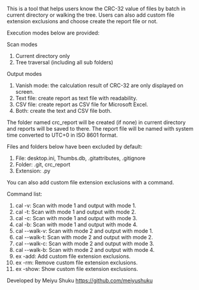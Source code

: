 This is a tool that helps users know the CRC-32 value of  files by batch in current directory or walking the tree. Users can also add custom file extension exclusions and choose create the report file or not.

Execution modes below are provided:

Scan modes

1. Current directory only
2. Tree traversal (including all sub folders)

Output modes

1. Vanish mode: the calculation result of CRC-32 are only displayed on screen.
2. Text file: create report as text file with readability.
3. CSV file: create report as CSV file for Microsoft Excel.
4. Both: create the text and CSV file both.

The folder named crc_report will be created (if none) in current directory and reports will be saved to there. The report file will be named with system time converted to UTC+0 in ISO 8601 format.

Files and folders below have been excluded by default:

1. File: desktop.ini, Thumbs.db, .gitattributes, .gitignore
2. Folder: .git, crc_report
3. Extension: .py

You can also add custom file extension exclusions with a command.

Command list:

1. cal -v: Scan with mode 1 and output with mode 1.
2. cal -t: Scan with mode 1 and output with mode 2.
3. cal -c: Scan with mode 1 and output with mode 3.
4. cal -b: Scan with mode 1 and output with mode 4.
5. cal --walk-v: Scan with mode 2 and output with mode 1.
6. cal --walk-t: Scan with mode 2 and output with mode 2.
7. cal --walk-c: Scan with mode 2 and output with mode 3.
8. cal --walk-b: Scan with mode 2 and output with mode 4.
9. ex -add: Add custom file extension exclusions.
10. ex -rm: Remove custom file extension exclusions.
11. ex -show: Show custom file extension exclusions.

Developed by Meiyu Shuku https://github.com/meiyushuku

